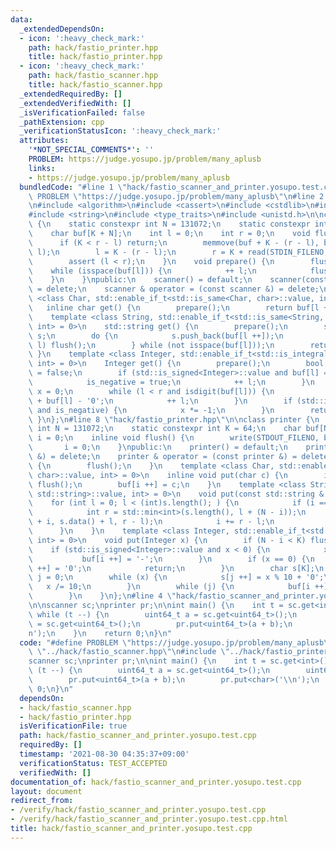```yaml
---
data:
  _extendedDependsOn:
  - icon: ':heavy_check_mark:'
    path: hack/fastio_printer.hpp
    title: hack/fastio_printer.hpp
  - icon: ':heavy_check_mark:'
    path: hack/fastio_scanner.hpp
    title: hack/fastio_scanner.hpp
  _extendedRequiredBy: []
  _extendedVerifiedWith: []
  _isVerificationFailed: false
  _pathExtension: cpp
  _verificationStatusIcon: ':heavy_check_mark:'
  attributes:
    '*NOT_SPECIAL_COMMENTS*': ''
    PROBLEM: https://judge.yosupo.jp/problem/many_aplusb
    links:
    - https://judge.yosupo.jp/problem/many_aplusb
  bundledCode: "#line 1 \"hack/fastio_scanner_and_printer.yosupo.test.cpp\"\n#define\
    \ PROBLEM \"https://judge.yosupo.jp/problem/many_aplusb\"\n#line 2 \"hack/fastio_scanner.hpp\"\
    \n#include <algorithm>\n#include <cassert>\n#include <cstdlib>\n#include <cstring>\n\
    #include <string>\n#include <type_traits>\n#include <unistd.h>\n\nclass scanner\
    \ {\n    static constexpr int N = 131072;\n    static constexpr int K = 64;\n\
    \    char buf[K + N];\n    int l = 0;\n    int r = 0;\n    void flush() {\n  \
    \      if (K < r - l) return;\n        memmove(buf + K - (r - l), buf + l, r -\
    \ l);\n        l = K - (r - l);\n        r = K + read(STDIN_FILENO, buf + K, N);\n\
    \        assert (l < r);\n    }\n    void prepare() {\n        flush();\n    \
    \    while (isspace(buf[l])) {\n            ++ l;\n            flush();\n    \
    \    }\n    }\npublic:\n    scanner() = default;\n    scanner(const scanner &)\
    \ = delete;\n    scanner & operator = (const scanner &) = delete;\n    template\
    \ <class Char, std::enable_if_t<std::is_same<Char, char>::value, int> = 0>\n \
    \   inline char get() {\n        prepare();\n        return buf[l ++];\n    }\n\
    \    template <class String, std::enable_if_t<std::is_same<String, std::string>::value,\
    \ int> = 0>\n    std::string get() {\n        prepare();\n        std::string\
    \ s;\n        do {\n            s.push_back(buf[l ++]);\n            if (r ==\
    \ l) flush();\n        } while (not isspace(buf[l]));\n        return s;\n   \
    \ }\n    template <class Integer, std::enable_if_t<std::is_integral<Integer>::value,\
    \ int> = 0>\n    Integer get() {\n        prepare();\n        bool is_negative\
    \ = false;\n        if (std::is_signed<Integer>::value and buf[l] == '-') {\n\
    \            is_negative = true;\n            ++ l;\n        }\n        Integer\
    \ x = 0;\n        while (l < r and isdigit(buf[l])) {\n            x = 10 * x\
    \ + buf[l] - '0';\n            ++ l;\n        }\n        if (std::is_signed<Integer>::value\
    \ and is_negative) {\n            x *= -1;\n        }\n        return x;\n   \
    \ }\n};\n#line 8 \"hack/fastio_printer.hpp\"\n\nclass printer {\n    static constexpr\
    \ int N = 131072;\n    static constexpr int K = 64;\n    char buf[N];\n    int\
    \ i = 0;\n    inline void flush() {\n        write(STDOUT_FILENO, buf, i);\n \
    \       i = 0;\n    }\npublic:\n    printer() = default;\n    printer(const printer\
    \ &) = delete;\n    printer & operator = (const printer &) = delete;\n    ~printer()\
    \ {\n        flush();\n    }\n    template <class Char, std::enable_if_t<std::is_same<Char,\
    \ char>::value, int> = 0>\n    inline void put(char c) {\n        if (i == N)\
    \ flush();\n        buf[i ++] = c;\n    }\n    template <class String, std::enable_if_t<std::is_same<String,\
    \ std::string>::value, int> = 0>\n    void put(const std::string & s) {\n    \
    \    for (int l = 0; l < (int)s.length(); ) {\n            if (i == N) flush();\n\
    \            int r = std::min<int>(s.length(), l + (N - i));\n            memcpy(buf\
    \ + i, s.data() + l, r - l);\n            i += r - l;\n            l = r;\n  \
    \      }\n    }\n    template <class Integer, std::enable_if_t<std::is_integral<Integer>::value,\
    \ int> = 0>\n    void put(Integer x) {\n        if (N - i < K) flush();\n    \
    \    if (std::is_signed<Integer>::value and x < 0) {\n            x *= -1;\n \
    \           buf[i ++] = '-';\n        }\n        if (x == 0) {\n            buf[i\
    \ ++] = '0';\n            return;\n        }\n        char s[K];\n        int\
    \ j = 0;\n        while (x) {\n            s[j ++] = x % 10 + '0';\n         \
    \   x /= 10;\n        }\n        while (j) {\n            buf[i ++] = s[-- j];\n\
    \        }\n    }\n};\n#line 4 \"hack/fastio_scanner_and_printer.yosupo.test.cpp\"\
    \n\nscanner sc;\nprinter pr;\n\nint main() {\n    int t = sc.get<int>();\n   \
    \ while (t --) {\n        uint64_t a = sc.get<uint64_t>();\n        uint64_t b\
    \ = sc.get<uint64_t>();\n        pr.put<uint64_t>(a + b);\n        pr.put<char>('\\\
    n');\n    }\n    return 0;\n}\n"
  code: "#define PROBLEM \"https://judge.yosupo.jp/problem/many_aplusb\"\n#include\
    \ \"../hack/fastio_scanner.hpp\"\n#include \"../hack/fastio_printer.hpp\"\n\n\
    scanner sc;\nprinter pr;\n\nint main() {\n    int t = sc.get<int>();\n    while\
    \ (t --) {\n        uint64_t a = sc.get<uint64_t>();\n        uint64_t b = sc.get<uint64_t>();\n\
    \        pr.put<uint64_t>(a + b);\n        pr.put<char>('\\n');\n    }\n    return\
    \ 0;\n}\n"
  dependsOn:
  - hack/fastio_scanner.hpp
  - hack/fastio_printer.hpp
  isVerificationFile: true
  path: hack/fastio_scanner_and_printer.yosupo.test.cpp
  requiredBy: []
  timestamp: '2021-08-30 04:35:37+09:00'
  verificationStatus: TEST_ACCEPTED
  verifiedWith: []
documentation_of: hack/fastio_scanner_and_printer.yosupo.test.cpp
layout: document
redirect_from:
- /verify/hack/fastio_scanner_and_printer.yosupo.test.cpp
- /verify/hack/fastio_scanner_and_printer.yosupo.test.cpp.html
title: hack/fastio_scanner_and_printer.yosupo.test.cpp
---
```

